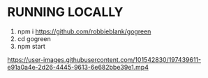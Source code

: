 # RUNNING LOCALLY
1. npm i https://github.com/robbieblank/gogreen
2. cd gogreen
3. npm start

https://user-images.githubusercontent.com/101542830/197439611-e91a0a4e-2d26-4445-9613-6e682bbe39e1.mp4

